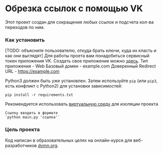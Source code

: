 # Обрезка ссылок с помощью VK

Этот проект создан для сокращения любых ссылок и подсчета кол-ва переходов по ним.

### Как установить

[TODO: объясните пользователю, откуда брать ключи, куда их класть и как они выглядят]
Для работы проета вам понадобиться cервисный токен приложения VK.
Создать свое приложение можно [здесь](https://id.vk.com/about/business/go/docs/ru/vkid/latest/vk-id/connection/create-application).
    Тип приложения - Web
    Базовый домен - example.com
    Доверенный Redirect URL - https://example.com

Python3 должен быть уже установлен. 
Затем используйте `pip` (или `pip3`, есть конфликт с Python2) для установки зависимостей:
```
pip install -r requirements.txt
```
Рекомендуется использовать [виртуальную среду](https://timeweb.cloud/tutorials/python/kak-sozdat-virtualnoe-okruzhenie) для изоляции проекта
```
Ссылку вводить в формате 
`python main.py 'ссылка'`
```
### Цель проекта

Код написан в образовательных целях на онлайн-курсе для веб-разработчиков [dvmn.org](https://dvmn.org/).